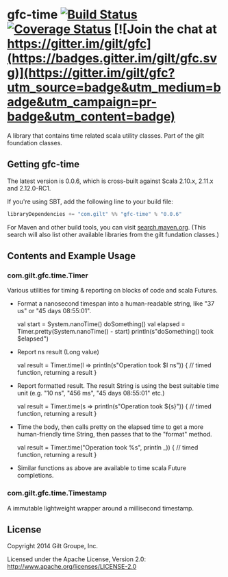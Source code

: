 # gfc-time [![Build Status](https://travis-ci.org/gilt/gfc-time.svg?branch=master)](https://travis-ci.org/gilt/gfc-time) [![Coverage Status](https://coveralls.io/repos/gilt/gfc-time/badge.svg?branch=master&service=github)](https://coveralls.io/github/gilt/gfc-time?branch=master) [![Join the chat at https://gitter.im/gilt/gfc](https://badges.gitter.im/gilt/gfc.svg)](https://gitter.im/gilt/gfc?utm_source=badge&utm_medium=badge&utm_campaign=pr-badge&utm_content=badge)


A library that contains time related scala utility classes. Part of the gilt foundation classes.

## Getting gfc-time

The latest version is 0.0.6, which is cross-built against Scala 2.10.x, 2.11.x and 2.12.0-RC1.

If you're using SBT, add the following line to your build file:

```scala
libraryDependencies += "com.gilt" %% "gfc-time" % "0.0.6"
```

For Maven and other build tools, you can visit [search.maven.org](http://search.maven.org/#search%7Cga%7C1%7Ccom.gilt%20gfc).
(This search will also list other available libraries from the gilt fundation classes.)

## Contents and Example Usage

### com.gilt.gfc.time.Timer

Various utilities for timing & reporting on blocks of code and scala Futures.

* Format a nanosecond timespan into a human-readable string, like "37 us" or "45 days 08:55:01".

    val start = System.nanoTime()
    doSomething()
    val elapsed = Timer.pretty(System.nanoTime() - start)
    println(s"doSomething() took $elapsed")

* Report ns result (Long value)

    val result = Timer.time(l => println(s"Operation took $l ns")) {
      // timed function, returning a
      result
    }

* Report formatted result. The result String is using the best suitable time unit
  (e.g. "10 ns", "456 ms", "45 days 08:55:01" etc.)

    val result = Timer.time(s => println(s"Operation took ${s}")) {
      // timed function, returning a
      result
    }

* Time the body, then calls pretty on the elapsed time to get a more human-friendly time
  String, then passes that to the "format" method.

    val result = Timer.time("Operation took %s", println _)) {
      // timed function, returning a
      result
    }

* Similar functions as above are available to time scala Future completions.


### com.gilt.gfc.time.Timestamp

A immutable lightweight wrapper around a millisecond timestamp.

## License
Copyright 2014 Gilt Groupe, Inc.

Licensed under the Apache License, Version 2.0: http://www.apache.org/licenses/LICENSE-2.0
